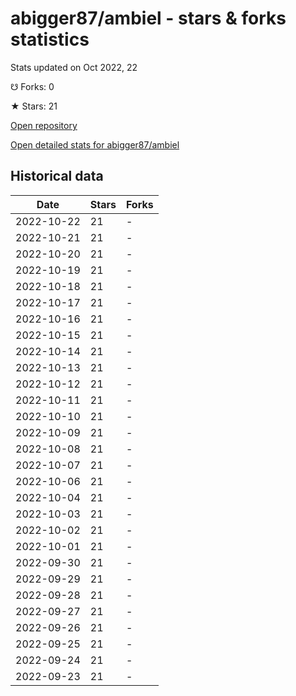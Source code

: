 # abigger87/ambiel - stars & forks statistics

Stats updated on Oct 2022, 22

☋ Forks: 0

★ Stars: 21

[Open repository](https://github.com/abigger87/ambiel)

[Open detailed stats for abigger87/ambiel](https://reviewgithub.com/rep/abigger87/ambiel)

## Historical data
| Date | Stars | Forks |
|------|-------|-------|
| 2022-10-22 | 21 | - | 
| 2022-10-21 | 21 | - | 
| 2022-10-20 | 21 | - | 
| 2022-10-19 | 21 | - | 
| 2022-10-18 | 21 | - | 
| 2022-10-17 | 21 | - | 
| 2022-10-16 | 21 | - | 
| 2022-10-15 | 21 | - | 
| 2022-10-14 | 21 | - | 
| 2022-10-13 | 21 | - | 
| 2022-10-12 | 21 | - | 
| 2022-10-11 | 21 | - | 
| 2022-10-10 | 21 | - | 
| 2022-10-09 | 21 | - | 
| 2022-10-08 | 21 | - | 
| 2022-10-07 | 21 | - | 
| 2022-10-06 | 21 | - | 
| 2022-10-04 | 21 | - | 
| 2022-10-03 | 21 | - | 
| 2022-10-02 | 21 | - | 
| 2022-10-01 | 21 | - | 
| 2022-09-30 | 21 | - | 
| 2022-09-29 | 21 | - | 
| 2022-09-28 | 21 | - | 
| 2022-09-27 | 21 | - | 
| 2022-09-26 | 21 | - | 
| 2022-09-25 | 21 | - | 
| 2022-09-24 | 21 | - | 
| 2022-09-23 | 21 | - | 

